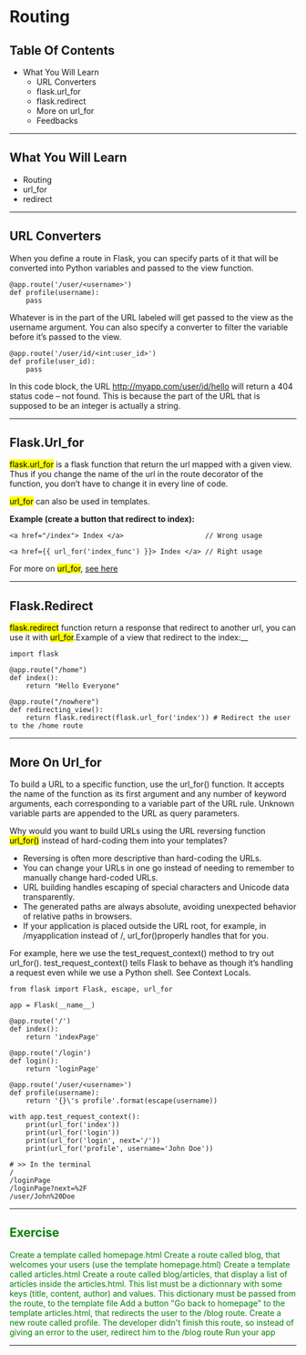 # Routing
## Table Of Contents
* What You Will Learn
    * URL Converters
    * flask.url_for
    * flask.redirect
    * More on url_for
    * Feedbacks
---
## What You Will Learn
* Routing
* url_for
* redirect
---
## URL Converters

When you define a route in Flask, you can specify parts of it that will be converted into Python variables and passed to the view function.
```
@app.route('/user/<username>')
def profile(username):
    pass
```
Whatever is in the part of the URL labeled will get passed to the view as the username argument. You can also specify a converter to filter the variable before it’s passed to the view.
```
@app.route('/user/id/<int:user_id>')
def profile(user_id):
    pass
```
In this code block, the URL http://myapp.com/user/id/hello will return a 404 status code – not found. This is because the part of the URL that is supposed to be an integer is actually a string.

---

## Flask.Url_for
<mark>flask.url_for</mark> is a flask function that return the url mapped with a given view. Thus if you change the name of the url in the route decorator of the function, you don’t have to change it in every line of code.

<mark>url_for</mark> can also be used in templates.

<strong>Example (create a button that redirect to index):</strong>

```
<a href="/index"> Index </a>                    // Wrong usage

<a href={{ url_for('index_func') }}> Index </a> // Right usage
```
For more on <mark>url_for</mark>, [see here](https://flask.palletsprojects.com/en/1.0.x/api/#flask.url_for)

---

## Flask.Redirect
<mark>flask.redirect</mark> function return a response that redirect to another url, you can use it with <mark>url_for</mark>.Example of a view that redirect to the index:__

```
import flask

@app.route("/home")
def index():
    return "Hello Everyone"

@app.route("/nowhere")
def redirecting_view():
    return flask.redirect(flask.url_for('index')) # Redirect the user to the /home route
```
---

## More On Url_for
To build a URL to a specific function, use the url_for() function. It accepts the name of the function as its first argument and any number of keyword arguments, each corresponding to a variable part of the URL rule. Unknown variable parts are appended to the URL as query parameters.

Why would you want to build URLs using the URL reversing function
<mark>url_for()</mark> instead of hard-coding them into your templates?

* Reversing is often more descriptive than hard-coding the URLs.
* You can change your URLs in one go instead of needing to remember to manually change hard-coded URLs.
* URL building handles escaping of special characters and Unicode data transparently.
* The generated paths are always absolute, avoiding unexpected behavior of relative paths in browsers.
* If your application is placed outside the URL root, for example, in /myapplication instead of /, url_for()properly handles that for you.

For example, here we use the test_request_context() method to try out url_for(). test_request_context() tells Flask to behave as though it’s handling a request even while we use a Python shell. See Context Locals.
```
from flask import Flask, escape, url_for

app = Flask(__name__)

@app.route('/')
def index():
    return 'indexPage'

@app.route('/login')
def login():
    return 'loginPage'

@app.route('/user/<username>')
def profile(username):
    return '{}\'s profile'.format(escape(username))

with app.test_request_context():
    print(url_for('index'))
    print(url_for('login'))
    print(url_for('login', next='/'))
    print(url_for('profile', username='John Doe'))

# >> In the terminal
/                                                                           
/loginPage                                                                  
/loginPage?next=%2F                                                         
/user/John%20Doe  
```

---
## <strong><font color="green">Exercise</font></strong>
<p style="color:blue">
<font color="green"> Create a template called homepage.html
Create a route called blog, that welcomes your users (use the template homepage.html)
Create a template called articles.html
Create a route called blog/articles, that display a list of articles inside the articles.html. This list must be a dictionnary with some keys (title, content, author) and values. This dictionary must be passed from the route, to the template file
Add a button "Go back to homepage" to the template articles.html, that redirects the user to the /blog route.
Create a new route called profile. The developer didn't finish this route, so instead of giving an error to the user, redirect him to the /blog route
Run your app

---